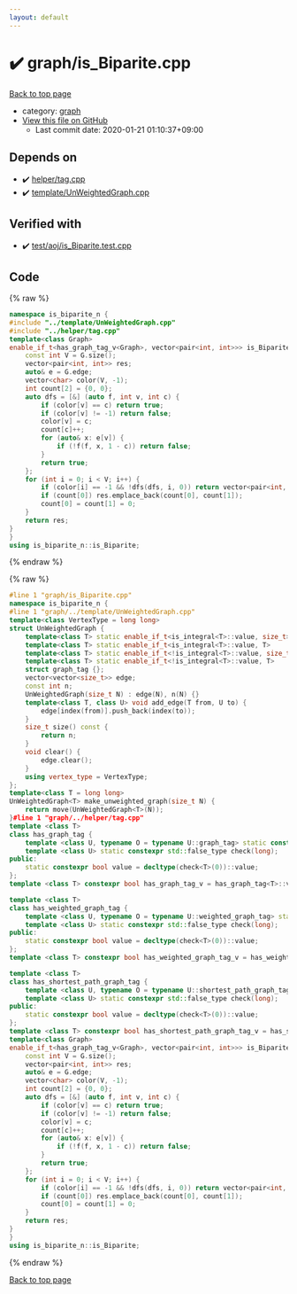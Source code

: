 ```yaml
---
layout: default
---
```


<!-- mathjax config similar to math.stackexchange -->
<script type="text/javascript" async
  src="https://cdnjs.cloudflare.com/ajax/libs/mathjax/2.7.5/MathJax.js?config=TeX-MML-AM_CHTML">
</script>
<script type="text/x-mathjax-config">
  MathJax.Hub.Config({
    TeX: { equationNumbers: { autoNumber: "AMS" }},
    tex2jax: {
      inlineMath: [ ['$','$'] ],
      processEscapes: true
    },
    "HTML-CSS": { matchFontHeight: false },
    displayAlign: "left",
    displayIndent: "2em"
  });
</script>

<script type="text/javascript" src="https://cdnjs.cloudflare.com/ajax/libs/jquery/3.4.1/jquery.min.js"></script>
<script src="https://cdn.jsdelivr.net/npm/jquery-balloon-js@1.1.2/jquery.balloon.min.js" integrity="sha256-ZEYs9VrgAeNuPvs15E39OsyOJaIkXEEt10fzxJ20+2I=" crossorigin="anonymous"></script>
<script type="text/javascript" src="../../assets/js/copy-button.js"></script>
<link rel="stylesheet" href="../../assets/css/copy-button.css" />


# :heavy_check_mark: graph/is_Biparite.cpp

<a href="../../index.html">Back to top page</a>

* category: <a href="../../index.html#f8b0b924ebd7046dbfa85a856e4682c8">graph</a>
* <a href="{{ site.github.repository_url }}/blob/master/graph/is_Biparite.cpp">View this file on GitHub</a>
    - Last commit date: 2020-01-21 01:10:37+09:00




## Depends on

* :heavy_check_mark: <a href="../helper/tag.cpp.html">helper/tag.cpp</a>
* :heavy_check_mark: <a href="../template/UnWeightedGraph.cpp.html">template/UnWeightedGraph.cpp</a>


## Verified with

* :heavy_check_mark: <a href="../../verify/test/aoj/is_Biparite.test.cpp.html">test/aoj/is_Biparite.test.cpp</a>


## Code

<a id="unbundled"></a>
{% raw %}
```cpp
namespace is_biparite_n {
#include "../template/UnWeightedGraph.cpp"
#include "../helper/tag.cpp"
template<class Graph>
enable_if_t<has_graph_tag_v<Graph>, vector<pair<int, int>>> is_Biparite(Graph& G) {
	const int V = G.size();
	vector<pair<int, int>> res;
	auto& e = G.edge;
	vector<char> color(V, -1);
	int count[2] = {0, 0};
	auto dfs = [&] (auto f, int v, int c) {
		if (color[v] == c) return true;
		if (color[v] != -1) return false;
		color[v] = c;
		count[c]++;
		for (auto& x: e[v]) {
			if (!f(f, x, 1 - c)) return false;
		}
		return true;
	};
	for (int i = 0; i < V; i++) {
		if (color[i] == -1 && !dfs(dfs, i, 0)) return vector<pair<int, int>>(0);
		if (count[0]) res.emplace_back(count[0], count[1]);
		count[0] = count[1] = 0;
	}
	return res;
}
}
using is_biparite_n::is_Biparite;
```
{% endraw %}

<a id="bundled"></a>
{% raw %}
```cpp
#line 1 "graph/is_Biparite.cpp"
namespace is_biparite_n {
#line 1 "graph/../template/UnWeightedGraph.cpp"
template<class VertexType = long long>
struct UnWeightedGraph {
	template<class T> static enable_if_t<is_integral<T>::value, size_t>  index(T x) {return x;}
	template<class T> static enable_if_t<is_integral<T>::value, T>     restore(T x) {return x;}
	template<class T> static enable_if_t<!is_integral<T>::value, size_t> index(T x) {return x.index();}
	template<class T> static enable_if_t<!is_integral<T>::value, T>    restore(T x) {return x.restore();}
	struct graph_tag {};
	vector<vector<size_t>> edge;
	const int n;
	UnWeightedGraph(size_t N) : edge(N), n(N) {}
	template<class T, class U> void add_edge(T from, U to) {
		edge[index(from)].push_back(index(to));
	}
	size_t size() const {
		return n;
	}
	void clear() {
		edge.clear();
	}
	using vertex_type = VertexType;
};
template<class T = long long>
UnWeightedGraph<T> make_unweighted_graph(size_t N) {
	return move(UnWeightedGraph<T>(N));
}#line 1 "graph/../helper/tag.cpp"
template <class T>
class has_graph_tag {
	template <class U, typename O = typename U::graph_tag> static constexpr std::true_type check(int);
	template <class U> static constexpr std::false_type check(long);
public:
	static constexpr bool value = decltype(check<T>(0))::value;
};
template <class T> constexpr bool has_graph_tag_v = has_graph_tag<T>::value;

template <class T>
class has_weighted_graph_tag {
	template <class U, typename O = typename U::weighted_graph_tag> static constexpr std::true_type check(int);
	template <class U> static constexpr std::false_type check(long);
public:
	static constexpr bool value = decltype(check<T>(0))::value;
};
template <class T> constexpr bool has_weighted_graph_tag_v = has_weighted_graph_tag<T>::value;

template <class T>
class has_shortest_path_graph_tag {
	template <class U, typename O = typename U::shortest_path_graph_tag> static constexpr std::true_type check(int);
	template <class U> static constexpr std::false_type check(long);
public:
	static constexpr bool value = decltype(check<T>(0))::value;
};
template <class T> constexpr bool has_shortest_path_graph_tag_v = has_shortest_path_graph_tag<T>::value;#line 4 "graph/is_Biparite.cpp"
template<class Graph>
enable_if_t<has_graph_tag_v<Graph>, vector<pair<int, int>>> is_Biparite(Graph& G) {
	const int V = G.size();
	vector<pair<int, int>> res;
	auto& e = G.edge;
	vector<char> color(V, -1);
	int count[2] = {0, 0};
	auto dfs = [&] (auto f, int v, int c) {
		if (color[v] == c) return true;
		if (color[v] != -1) return false;
		color[v] = c;
		count[c]++;
		for (auto& x: e[v]) {
			if (!f(f, x, 1 - c)) return false;
		}
		return true;
	};
	for (int i = 0; i < V; i++) {
		if (color[i] == -1 && !dfs(dfs, i, 0)) return vector<pair<int, int>>(0);
		if (count[0]) res.emplace_back(count[0], count[1]);
		count[0] = count[1] = 0;
	}
	return res;
}
}
using is_biparite_n::is_Biparite;
```
{% endraw %}

<a href="../../index.html">Back to top page</a>

